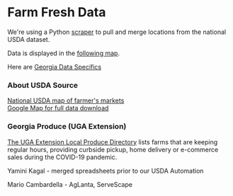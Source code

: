 # Farm Fresh Data

We're using a Python [scraper](scraper) to pull and merge locations from the national USDA dataset.  

Data is displayed in the [following map](../map/starter).  

Here are [Georgia Data Specifics](ga)

### About USDA Source

[National USDA map of farmer's markets](https://www.ams.usda.gov/local-food-directories/farmersmarkets)  
[Google Map for full data download](https://search.ams.usda.gov/farmersmarkets/googleMapFull.aspx)  

### Georgia Produce (UGA Extension)

[The UGA Extension Local Produce Directory](https://extension.uga.edu/ag-products-connection.html) lists farms that are keeping regular hours, providing curbside pickup, home delivery or e-commerce sales during the COVID-19 pandemic.  

Yamini Kagal - merged spreadsheets prior to our USDA Automation 

Mario Cambardella - AgLanta, ServeScape





